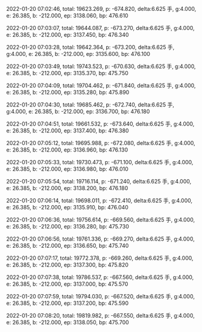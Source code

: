 2022-01-20 07:02:46, total: 19623.269, p: -674.820, delta:6.625 手, g:4.000, e: 26.385, b: -212.000, ep: 3138.060, bp: 476.610

2022-01-20 07:03:07, total: 19644.087, p: -673.270, delta:6.625 手, g:4.000, e: 26.385, b: -212.000, ep: 3137.450, bp: 476.340

2022-01-20 07:03:28, total: 19642.364, p: -673.200, delta:6.625 手, g:4.000, e: 26.385, b: -212.000, ep: 3135.600, bp: 476.100

2022-01-20 07:03:49, total: 19743.523, p: -670.630, delta:6.625 手, g:4.000, e: 26.385, b: -212.000, ep: 3135.370, bp: 475.750

2022-01-20 07:04:09, total: 19704.462, p: -671.840, delta:6.625 手, g:4.000, e: 26.385, b: -212.000, ep: 3135.280, bp: 475.890

2022-01-20 07:04:30, total: 19685.462, p: -672.740, delta:6.625 手, g:4.000, e: 26.385, b: -212.000, ep: 3136.700, bp: 476.180

2022-01-20 07:04:51, total: 19661.532, p: -673.640, delta:6.625 手, g:4.000, e: 26.385, b: -212.000, ep: 3137.400, bp: 476.380

2022-01-20 07:05:12, total: 19695.988, p: -672.080, delta:6.625 手, g:4.000, e: 26.385, b: -212.000, ep: 3136.960, bp: 476.130

2022-01-20 07:05:33, total: 19730.473, p: -671.100, delta:6.625 手, g:4.000, e: 26.385, b: -212.000, ep: 3136.980, bp: 476.010

2022-01-20 07:05:54, total: 19716.114, p: -671.240, delta:6.625 手, g:4.000, e: 26.385, b: -212.000, ep: 3138.200, bp: 476.180

2022-01-20 07:06:14, total: 19698.011, p: -672.410, delta:6.625 手, g:4.000, e: 26.385, b: -212.000, ep: 3135.910, bp: 476.040

2022-01-20 07:06:36, total: 19756.614, p: -669.560, delta:6.625 手, g:4.000, e: 26.385, b: -212.000, ep: 3136.280, bp: 475.730

2022-01-20 07:06:56, total: 19761.336, p: -669.270, delta:6.625 手, g:4.000, e: 26.385, b: -212.000, ep: 3136.650, bp: 475.740

2022-01-20 07:07:17, total: 19772.378, p: -669.260, delta:6.625 手, g:4.000, e: 26.385, b: -212.000, ep: 3137.300, bp: 475.820

2022-01-20 07:07:38, total: 19786.537, p: -667.560, delta:6.625 手, g:4.000, e: 26.385, b: -212.000, ep: 3137.000, bp: 475.570

2022-01-20 07:07:59, total: 19794.030, p: -667.520, delta:6.625 手, g:4.000, e: 26.385, b: -212.000, ep: 3137.200, bp: 475.590

2022-01-20 07:08:20, total: 19819.982, p: -667.550, delta:6.625 手, g:4.000, e: 26.385, b: -212.000, ep: 3138.050, bp: 475.700